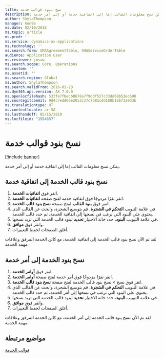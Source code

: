 ```yaml
---
title: نسخ بنود قوالب خدمة
description: يمكن نسخ معلومات القالب إما إلى اتفاقية خدمة أو إلى أمر خدمة.
author: ShylaThompson
manager: AnnBe
ms.date: 02/19/2018
ms.topic: article
ms.prod: ''
ms.service: dynamics-ax-applications
ms.technology: ''
ms.search.form: SMAAgreementTable, SMAServiceOrderTable
audience: Application User
ms.reviewer: josaw
ms.search.scope: Core, Operations
ms.custom: ''
ms.assetid: ''
ms.search.region: Global
ms.author: ShylaThompson
ms.search.validFrom: 2016-02-28
ms.dyn365.ops.version: AX 7.0.0
ms.openlocfilehash: 533fe7fbecb8878a7f9ddf527c33dd68b53ec698
ms.sourcegitcommit: 9d4c7edd0ae2053c37c7d81cdd180b16bf3a9d3b
ms.translationtype: HT
ms.contentlocale: ar-SA
ms.lasthandoff: 05/15/2019
ms.locfileid: "1554657"
---
```

# <a name="copy-service-templates-lines"></a>نسخ بنود قوالب خدمة 

[!include [banner](../includes/banner.md)]

يمكن نسخ معلومات القالب إما إلى اتفاقية خدمة أو إلى أمر خدمة.

## <a name="copy-service-template-lines-into-a-service-agreement"></a>نسخ بنود قالب الخدمة إلى اتفاقية خدمة

1. انقر فوق **اتفاقيات الخدمة**.
2. انقر نقرًا مزدوجًا فوق اتفاقية خدمة لفتح صفحة **اتفاقيات الخدمة**.
3. انقر فوق **بنود القالب** لفتح صفحة **نسخ بنود قالب الخدمة**.
4. في علامة التبويب **التحكم في الشجرة**، قم بتوسيع الشجرة، وابحث عن القالب الذي يحتوي على البنود التي ترغب في نسخها إلى اتفاقية الخدمة، ثم حدد قالب الخدمة.
5. في علامة التبويب **البنود**، حدد خانة الاختيار **تحديد** لبنود قالب الخدمة التي تريد نسخها.
6. وانقر فوق **موافق**.
7. أغلق الصفحات لحفظ التغييرات.

لقد تم الآن نسخ بنود قالب الخدمة إلى اتفاقية الخدمة، مع كائن الخدمة المرفق وعلاقات مهمة الخدمة.

## <a name="copy-service-template-lines-into-a-service-order"></a>نسخ بنود الخدمة إلى أمر خدمة

1. انقر فوق **أوامر الخدمة**.
2. انقر نقرًا مزدوجًا فوق أمر خدمة لفتح صفحة **أوامر الخدمة**.
3. انقر فوق نسخ \> نسخ بنود قالب الخدمة‬ لفتح صفحة **نسخ بنود قالب الخدمة‬**.
4. في علامة التبويب **التحكم في الشجرة**، قم بتوسيع الشجرة، وابحث عن القالب الذي يحتوي على البنود التي ترغب في نسخها إلى أمر الخدمة، ثم حدد قالب الخدمة.
5. في علامة التبويب **البنود**، حدد خانة الاختيار **تحديد** لبنود قالب الخدمة التي تريد نسخها.
6. وانقر فوق **موافق**.
7. أغلق الصفحات لحفظ التغييرات.

لقد تم الآن نسخ بنود قالب الخدمة إلى أمر الخدمة، مع كائن الخدمة المرفق وعلاقات مهمة الخدمة. 

## <a name="related-topics"></a>مواضيع مرتبطة

[قوالب الخدمة](service-template.md)


